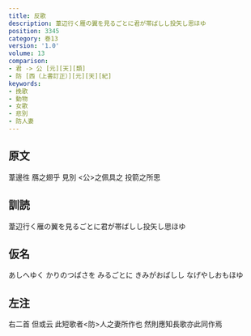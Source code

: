 ```yaml
---
title: 反歌
description: 葦辺行く雁の翼を見るごとに君が帯ばしし投矢し思ほゆ
position: 3345
category: 巻13
version: '1.0'
volume: 13
comparison:
- 君 -> 公 [元][天][類]
- 防 [西（上書訂正）][元][天][紀]
keywords:
- 挽歌
- 動物
- 女歌
- 悲別
- 防人妻
---
```


## 原文

葦邊徃 鴈之翅乎 見別 <公>之佩具之 投箭之所思

## 訓読

葦辺行く雁の翼を見るごとに君が帯ばしし投矢し思ほゆ

## 仮名

あしへゆく かりのつばさを みるごとに きみがおばしし なげやしおもほゆ

## 左注

右二首 但或云 此短歌者<防>人之妻所作也 然則應知長歌亦此同作焉
